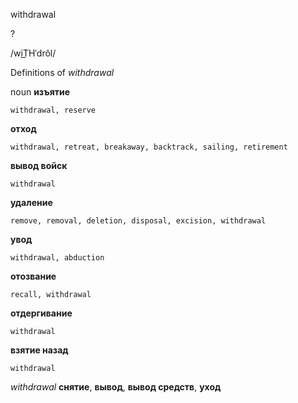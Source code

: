 withdrawal

?

/wiT͟Hˈdrôl/

Definitions of _withdrawal_

noun
**изъятие**

    withdrawal, reserve
**отход**

    withdrawal, retreat, breakaway, backtrack, sailing, retirement
**вывод войск**

    withdrawal
**удаление**

    remove, removal, deletion, disposal, excision, withdrawal
**увод**

    withdrawal, abduction
**отозвание**

    recall, withdrawal
**отдергивание**

    withdrawal
**взятие назад**

    withdrawal

_withdrawal_
**снятие**, **вывод**, **вывод средств**, **уход**